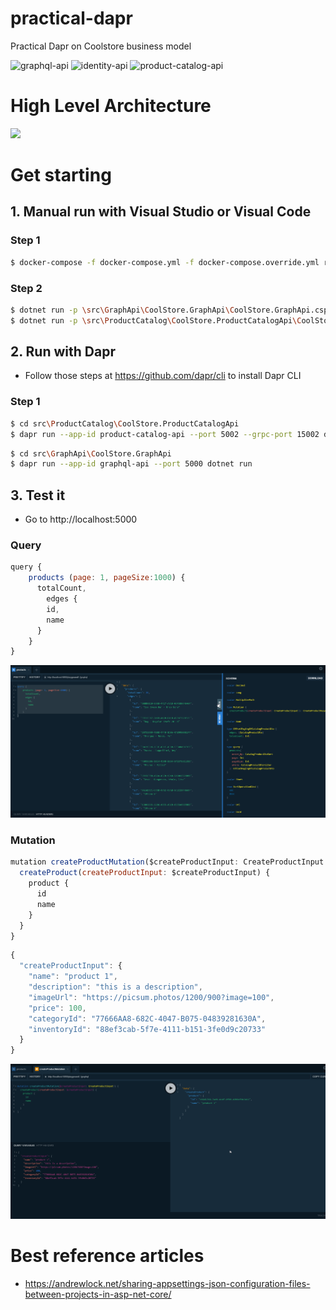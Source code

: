 # practical-dapr
Practical Dapr on Coolstore business model

![graphql-api](https://github.com/thangchung/practical-dapr/workflows/graphql-ci/badge.svg?branch=master)
![identity-api](https://github.com/thangchung/practical-dapr/workflows/identity-ci/badge.svg?branch=master)
![product-catalog-api](https://github.com/thangchung/practical-dapr/workflows/product-catalog-ci/badge.svg?branch=master)

# High Level Architecture

![](assets/high_level_architecture.png)

# Get starting

## 1. Manual run with Visual Studio or Visual Code

### Step 1

```bash
$ docker-compose -f docker-compose.yml -f docker-compose.override.yml run sqlserver
```

### Step 2

```bash
$ dotnet run -p \src\GraphApi\CoolStore.GraphApi\CoolStore.GraphApi.csproj
$ dotnet run -p \src\ProductCatalog\CoolStore.ProductCatalogApi\CoolStore.ProductCatalogApi.csproj
```

## 2. Run with Dapr

- Follow those steps at https://github.com/dapr/cli to install Dapr CLI

### Step 1

```bash
$ cd src\ProductCatalog\CoolStore.ProductCatalogApi
$ dapr run --app-id product-catalog-api --port 5002 --grpc-port 15002 dotnet run
```

```bash
$ cd src\GraphApi\CoolStore.GraphApi
$ dapr run --app-id graphql-api --port 5000 dotnet run
```

## 3. Test it

- Go to http://localhost:5000

### Query

```js
query {
    products (page: 1, pageSize:1000) {
      totalCount,
    	edges {
        id,
        name
      }
    }
}
```

![](assets/graphql_playground_query_products.png)

### Mutation

```js
mutation createProductMutation($createProductInput: CreateProductInput!) {
  createProduct(createProductInput: $createProductInput) {
    product {
      id
      name
    }
  }
}
```

```js
{
  "createProductInput": {
    "name": "product 1",
    "description": "this is a description",
    "imageUrl": "https://picsum.photos/1200/900?image=100",
    "price": 100,
    "categoryId": "77666AA8-682C-4047-B075-04839281630A",
    "inventoryId": "88ef3cab-5f7e-4111-b151-3fe0d9c20733"
  }
}
```

![](assets/graphql_playground_mutation.png)

# Best reference articles
- https://andrewlock.net/sharing-appsettings-json-configuration-files-between-projects-in-asp-net-core/
